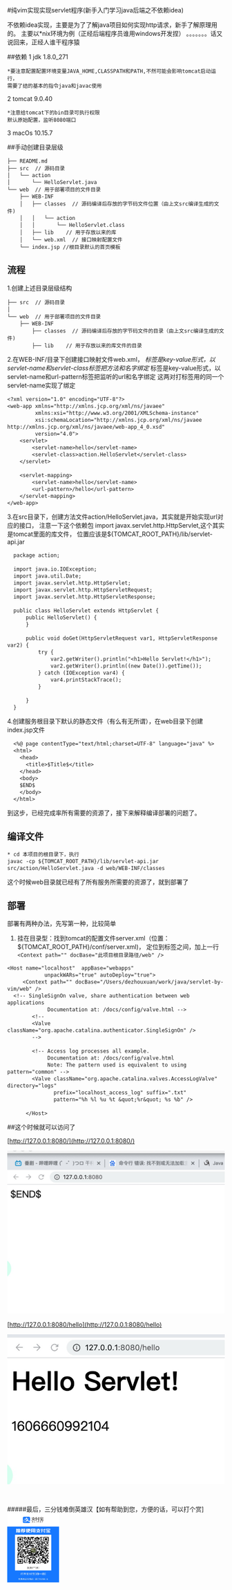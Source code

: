 #纯vim实现实现servlet程序(新手入门学习java后端之不依赖idea)

不依赖idea实现，主要是为了了解java项目如何实现http请求，新手了解原理用的。
主要以*nix环境为例（正经后端程序员谁用windows开发捏）
。。。。。。。话又说回来，正经人谁干程序猿

##依赖
1 jdk 1.8.0_271

    *要注意配置配置环境变量JAVA_HOME,CLASSPATH和PATH,不然可能会影响tomcat启动运行，
    需要了结的基本的指令java和javac使用

2 tomcat 9.0.40 

    *注意给tomcat下的bin目录可执行权限
    默认原始配置，监听8080端口

3 macOs 10.15.7

##手动创建目录层级

```
├── README.md
├── src  // 源码目录
│   └── action
│       └── HelloServlet.java
└── web  // 用于部署项目的文件目录
    ├── WEB-INF
    │   ├── classes  // 源码编译后存放的字节码文件位置（由上文src编译生成的文件)
    │   │   └── action
    │   │       └── HelloServlet.class
    │   ├── lib    // 用于存放以来的库
    │   └── web.xml  // 接口映射配置文件
    └── index.jsp //根目录默认的首页模板
```

## 流程

  1.创建上述目录层级结构

```
├── src  // 源码目录
│   
└── web  // 用于部署项目的文件目录
    ├── WEB-INF
        ├── classes  // 源码编译后存放的字节码文件的目录（由上文src编译生成的文件)
        ├── lib    // 用于存放以来的库文件的目录
```

  2.在WEB-INF/目录下创建接口映射文件web.xml，
  <servlet>*</servlet>标签是key-value形式，以servlet-name和servlet-class标签把方法和名字绑定
   <servlet-mapping>*</servlet-mapping>标签是key-value形式，以servlet-name和url-pattern标签把监听的url和名字绑定
   这两对打标签用的同一个servlet-name实现了绑定
  
```
<?xml version="1.0" encoding="UTF-8"?>
<web-app xmlns="http://xmlns.jcp.org/xml/ns/javaee"
         xmlns:xsi="http://www.w3.org/2001/XMLSchema-instance"
         xsi:schemaLocation="http://xmlns.jcp.org/xml/ns/javaee http://xmlns.jcp.org/xml/ns/javaee/web-app_4_0.xsd"
         version="4.0">
    <servlet>
        <servlet-name>hello</servlet-name>
        <servlet-class>action.HelloServlet</servlet-class>
    </servlet>

    <servlet-mapping>
        <servlet-name>hello</servlet-name>
        <url-pattern>/hello</url-pattern>
    </servlet-mapping>
</web-app>
```

  3.在src目录下，创建方法文件action/HelloServlet.java，其实就是开始实现url对应的接口，
  注意一下这个依赖包 import javax.servlet.http.HttpServlet,这个其实是tomcat里面的库文件，
  位置应该是${TOMCAT_ROOT_PATH}/lib/servlet-api.jar
  ```
    package action;
    
    import java.io.IOException;
    import java.util.Date;
    import javax.servlet.http.HttpServlet;
    import javax.servlet.http.HttpServletRequest;
    import javax.servlet.http.HttpServletResponse;
    
    public class HelloServlet extends HttpServlet {
        public HelloServlet() {
        }
    
        public void doGet(HttpServletRequest var1, HttpServletResponse var2) {
            try {
                var2.getWriter().println("<h1>Hello Servlet!</h1>");
                var2.getWriter().println((new Date()).getTime());
            } catch (IOException var4) {
                var4.printStackTrace();
            }
    
        }
    }
  ```

  4.创建服务根目录下默认的静态文件（有么有无所谓），在web目录下创建index.jsp文件
  
  ```
    <%@ page contentType="text/html;charset=UTF-8" language="java" %>
    <html>
      <head>
        <title>$Title$</title>
      </head>
      <body>
      $END$
      </body>
    </html>
  ```

到这步，已经完成率所有需要的资源了，接下来解释编译部署的问题了。

## 编译文件

    * cd 本项目的根目录下，执行
    javac -cp ${TOMCAT_ROOT_PATH}/lib/servlet-api.jar src/action/HelloServlet.java -d web/WEB-INF/classes
    
这个时候web目录就已经有了所有服务所需要的资源了，就到部署了

## 部署

部署有两种办法，先写第一种，比较简单

 1. 挂在目录型：找到tomcat的配置文件server.xml（位置：${TOMCAT_ROOT_PATH}/conf/server.xml)，
    定位到<Host></Host>标签之间，加上一行 
    ```<Context path="" docBase="此项目根目录路径/web" />```
 
 ```
<Host name="localhost"  appBase="webapps"
             unpackWARs="true" autoDeploy="true">
      <Context path="" docBase="/Users/dezhouxuan/work/java/servlet-by-vim/web" />
   <!-- SingleSignOn valve, share authentication between web applications
              Documentation at: /docs/config/valve.html -->
         <!--
         <Valve className="org.apache.catalina.authenticator.SingleSignOn" />
         -->

         <!-- Access log processes all example.
              Documentation at: /docs/config/valve.html
              Note: The pattern used is equivalent to using pattern="common" -->
         <Valve className="org.apache.catalina.valves.AccessLogValve" directory="logs"
                prefix="localhost_access_log" suffix=".txt"
                pattern="%h %l %u %t &quot;%r&quot; %s %b" />

       </Host>
```

##这个时候就可以访问了

[http://127.0.0.1:8080/](http://127.0.0.1:8080/)

![alt text](index.jpg "首页展示的详情")



[http://127.0.0.1:8080/hello](http://127.0.0.1:8080/hello)


 ![图片描述](hello.jpg)
  ```


```
 

#####最后，三分钱难倒英雄汉【如有帮助到您，方便的话，可以打个赏]
<img src="code.jpg" alt="best wishes" width="120px" height="160px" style="margin:0"> 









  






